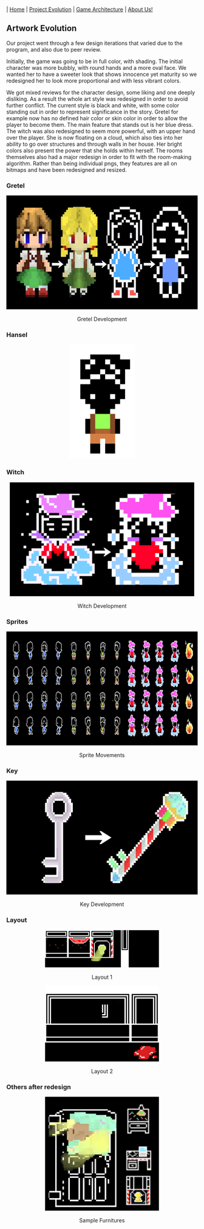| [Home](index.md) 	| [Project Evolution](ProjectEvolution.md)  | [Game Architecture](GameArchitecture.md) 	| [About Us!](AboutUs.md)

## Artwork Evolution
Our project went through a few design iterations that varied due to the program, and also due to peer review.

Initially, the game was going to be in full color, with shading. The initial character was more bubbly, with round hands and a more oval face. We wanted her to have a sweeter look that shows innocence yet maturity so we redesigned her to look more proportional and with less vibrant colors.

We got mixed reviews for the character design, some liking and one deeply disliking. As a result the whole art style was redesigned in order to avoid further conflict. The current style is black and white, with some color standing out in order to represent significance in the story. 
Gretel for example now has no defined hair color or skin color in order to allow the player to become them. The main feature that stands out is her blue dress. The witch was also redesigned to seem more powerful, with an upper hand over the player. She is now floating on a cloud, which also ties into her ability to go over structures and through walls in her house. Her bright colors also present the power that she holds within herself. 
The rooms themselves also had a major redesign in order to fit with the room-making algorithm. Rather than being individual pngs, they features are all on bitmaps and have been redesigned and resized. 


### Gretel
<p align="center"><img src="gretel_dev.jpg" height = "300"/></p>
<p align="center">Gretel Development</p>

### Hansel
<p align="center"><img src="evolution/hansel.png" height = "300"/></p>

### Witch
<p align="center"><img src="evolution/witch_dev.png" height = "300"/></p>
<p align="center">Witch Development</p>

### Sprites
<p align="center"><img src="evolution/sprites.png" height = "300"/></p>
<p align="center">Sprite Movements</p>

### Key
<p align="center"><img src="evolution/key_dev.png" height = "300"/></p>
<p align="center">Key Development</p>

### Layout
<p align="center"><img src="evolution/layout.png" width = "300"/></p>
<p align="center">Layout 1</p>
<p align="center"><img src="evolution/layout2.png" width = "300"/></p>
<p align="center">Layout 2</p>

### Others after redesign
<p align="center"><img src="evolution/furniture.png" width = "300"/></p>
<p align="center">Sample Furnitures</p>
